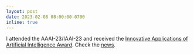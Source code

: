 ```yaml
---
layout: post
date: 2023-02-08 08:00:00-0700
inline: true
---
```


I attended the AAAI-23/IAAI-23 and received the [Innovative Applications of Artificial Intelligence Award](https://aaai.org/Awards/awards.php). Check the [news](https://www.cs.ucsb.edu/happenings/announcement/zichen-chen-receives-innovative-application-ai-award-aaai).